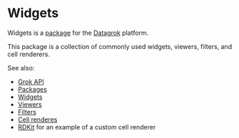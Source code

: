 # Widgets

Widgets is a [package](https://datagrok.ai/help/develop/develop#packages) for the [Datagrok](https://datagrok.ai) platform.

This package is a collection of commonly used widgets, viewers, filters, and cell renderers.

See also:

* [Grok API](https://datagrok.ai/help/develop/js-api)
* [Packages](https://datagrok.ai/help/develop/develop#packages)
* [Widgets](https://datagrok.ai/help/visualize/widgets)
* [Viewers](https://datagrok.ai/help/visualize/viewers)
* [Filters](https://datagrok.ai/help/visualize/viewers/filters)
* [Cell renderes](https://datagrok.ai/help/visualize/viewers/grid#custom-cell-renderers)
* [RDKit](https://github.com/datagrok-ai/public/tree/master/packages/RDKitDemo) for an example of a custom cell renderer
